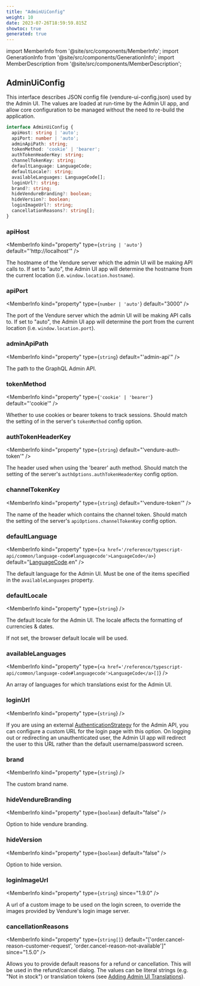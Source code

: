 ```yaml
---
title: "AdminUiConfig"
weight: 10
date: 2023-07-26T18:59:59.815Z
showtoc: true
generated: true
---
```

<!-- This file was generated from the Vendure source. Do not modify. Instead, re-run the "docs:build" script -->
import MemberInfo from '@site/src/components/MemberInfo';
import GenerationInfo from '@site/src/components/GenerationInfo';
import MemberDescription from '@site/src/components/MemberDescription';


## AdminUiConfig

<GenerationInfo sourceFile="packages/common/src/shared-types.ts" sourceLine="214" packageName="@vendure/common" />

This interface describes JSON config file (vendure-ui-config.json) used by the Admin UI.
The values are loaded at run-time by the Admin UI app, and allow core configuration to be
managed without the need to re-build the application.

```ts title="Signature"
interface AdminUiConfig {
  apiHost: string | 'auto';
  apiPort: number | 'auto';
  adminApiPath: string;
  tokenMethod: 'cookie' | 'bearer';
  authTokenHeaderKey: string;
  channelTokenKey: string;
  defaultLanguage: LanguageCode;
  defaultLocale?: string;
  availableLanguages: LanguageCode[];
  loginUrl?: string;
  brand?: string;
  hideVendureBranding?: boolean;
  hideVersion?: boolean;
  loginImageUrl?: string;
  cancellationReasons?: string[];
}
```

<div className="members-wrapper">

### apiHost

<MemberInfo kind="property" type={`string | 'auto'`} default="'http://localhost'"   />

The hostname of the Vendure server which the admin UI will be making API calls
to. If set to "auto", the Admin UI app will determine the hostname from the
current location (i.e. `window.location.hostname`).
### apiPort

<MemberInfo kind="property" type={`number | 'auto'`} default="3000"   />

The port of the Vendure server which the admin UI will be making API calls
to. If set to "auto", the Admin UI app will determine the port from the
current location (i.e. `window.location.port`).
### adminApiPath

<MemberInfo kind="property" type={`string`} default="'admin-api'"   />

The path to the GraphQL Admin API.
### tokenMethod

<MemberInfo kind="property" type={`'cookie' | 'bearer'`} default="'cookie'"   />

Whether to use cookies or bearer tokens to track sessions.
Should match the setting of in the server's `tokenMethod` config
option.
### authTokenHeaderKey

<MemberInfo kind="property" type={`string`} default="'vendure-auth-token'"   />

The header used when using the 'bearer' auth method. Should match the
setting of the server's `authOptions.authTokenHeaderKey` config option.
### channelTokenKey

<MemberInfo kind="property" type={`string`} default="'vendure-token'"   />

The name of the header which contains the channel token. Should match the
setting of the server's `apiOptions.channelTokenKey` config option.
### defaultLanguage

<MemberInfo kind="property" type={`<a href='/reference/typescript-api/common/language-code#languagecode'>LanguageCode</a>`} default="<a href='/reference/typescript-api/common/language-code#languagecode'>LanguageCode</a>.en"   />

The default language for the Admin UI. Must be one of the
items specified in the `availableLanguages` property.
### defaultLocale

<MemberInfo kind="property" type={`string`}   />

The default locale for the Admin UI. The locale affects the formatting of
currencies & dates.

If not set, the browser default locale will be used.
### availableLanguages

<MemberInfo kind="property" type={`<a href='/reference/typescript-api/common/language-code#languagecode'>LanguageCode</a>[]`}   />

An array of languages for which translations exist for the Admin UI.
### loginUrl

<MemberInfo kind="property" type={`string`}   />

If you are using an external <a href='/reference/typescript-api/auth/authentication-strategy#authenticationstrategy'>AuthenticationStrategy</a> for the Admin API, you can configure
a custom URL for the login page with this option. On logging out or redirecting an unauthenticated
user, the Admin UI app will redirect the user to this URL rather than the default username/password
screen.
### brand

<MemberInfo kind="property" type={`string`}   />

The custom brand name.
### hideVendureBranding

<MemberInfo kind="property" type={`boolean`} default="false"   />

Option to hide vendure branding.
### hideVersion

<MemberInfo kind="property" type={`boolean`} default="false"   />

Option to hide version.
### loginImageUrl

<MemberInfo kind="property" type={`string`}  since="1.9.0"  />

A url of a custom image to be used on the login screen, to override the images provided by Vendure's login image server.
### cancellationReasons

<MemberInfo kind="property" type={`string[]`} default="['order.cancel-reason-customer-request', 'order.cancel-reason-not-available']"  since="1.5.0"  />

Allows you to provide default reasons for a refund or cancellation. This will be used in the
refund/cancel dialog. The values can be literal strings (e.g. "Not in stock") or translation
tokens (see [Adding Admin UI Translations](/guides/plugins/extending-the-admin-ui/adding-ui-translations/)).


</div>
